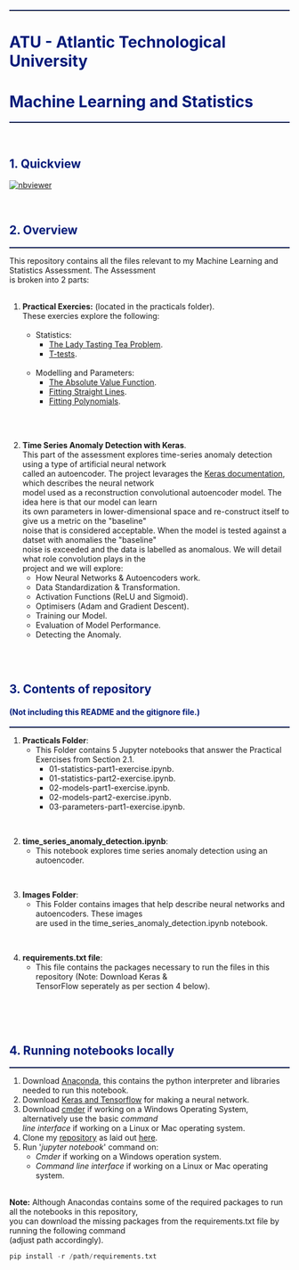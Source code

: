 <hr style="border-top: 1px solid #001a79;" />
<h1 style="color: #001a79;">ATU - Atlantic Technological University</h1>
<h1 style="color: #001a79;">Machine Learning and Statistics</h1>
<hr style="border-top: 1px solid #001a79;" />

<br>


<h2 style="color: #001a79;">1. Quickview</h2>

[![nbviewer](https://raw.githubusercontent.com/jupyter/design/master/logos/Badges/nbviewer_badge.svg)](https://nbviewer.org/github/CiaranMoran27/machstat-assessment/blob/main/time_series_anomaly_detection.ipynb) 

<br>

<h2 style="color: #001a79;">2. Overview</h2>
<hr style="border-top: 1px solid #001a79;" />
This repository contains all the files relevant to my Machine Learning and Statistics Assessment. The Assessment <br>is broken into 2 parts:<br><br>

1. **Practical Exercies:** (located in the practicals folder).<br>
These exercies explore the following:<br><br>
    - Statistics: 
        - [The Lady Tasting Tea Problem](https://en.wikipedia.org/wiki/Lady_tasting_tea).
        - [T-tests](https://en.wikipedia.org/wiki/Student%27s_t-test).<br><br>
    - Modelling and Parameters:
        - [The Absolute Value Function](https://en.wikipedia.org/wiki/Absolute_value).
        - [Fitting Straight Lines](https://en.wikipedia.org/wiki/Linear_regression).
        - [Fitting Polynomials](https://en.wikipedia.org/wiki/Polynomial).
<br>
<br>

2. **Time Series Anomaly Detection with Keras**.<br>
This part of the assessment explores time-series anomaly detection using a type of artificial neural network<br>
called an autoencoder. The project levarages the [Keras documentation](https://keras.io/examples/timeseries/timeseries_anomaly_detection/), which describes the neural network<br>
model used as a reconstruction convolutional autoencoder model. The idea here is that our model can learn<br>
its own parameters in lower-dimensional space and re-construct itself to give us a metric on the "baseline"<br>
noise that is considered acceptable. When the model is tested against a datset with anomalies the "baseline"<br>
noise is exceeded and the data is labelled as anomalous. We will detail what role convolution plays in the<br>
project and we will explore:
    - How Neural Networks & Autoencoders work.
    - Data Standardization  & Transformation.
    - Activation Functions (ReLU and Sigmoid).
    - Optimisers (Adam and Gradient Descent).
    - Training our Model.
    - Evaluation of Model Performance.
    - Detecting the Anomaly.
    

<br>
<br>

<h2 style="color: #001a79;">3. Contents of repository</h2>
<h4 style="color: #001a79;">(Not including this README and the gitignore file.)</h4>
<hr style="border-top: 1px solid #001a79;" />

1. **Practicals Folder**: <br />  
    - This Folder contains 5 Jupyter notebooks that answer the Practical Exercises from Section 2.1.<br>
        - 01-statistics-part1-exercise.ipynb.
        - 01-statistics-part2-exercise.ipynb.
        - 02-models-part1-exercise.ipynb.
        - 02-models-part2-exercise.ipynb.
        - 03-parameters-part1-exercise.ipynb.      
        
<br>

2. **time_series_anomaly_detection.ipynb**:  
    - This notebook explores time series anomaly detection using an autoencoder.<br>
          
<br>

3. **Images Folder**: <br />  
    - This Folder contains images that help describe neural networks and autoencoders. These images<br>
    are used in the time_series_anomaly_detection.ipynb notebook.<br>

<br>

4. **requirements.txt file**: <br />  
    - This file contains the packages necessary to run the files in this repository (Note: Download Keras &<br>
    TensorFlow seperately as per section 4 below).
    
<br>
<br>
<br>


<h2 style="color: #001a79;">4. Running notebooks locally</h2>
<hr style="border-top: 1px solid #001a79;" />

1. Download [Anaconda](https://docs.anaconda.com/anaconda/install/index.html), this contains the python 
interpreter and libraries needed to run this notebook.
2. Download [Keras and Tensorflow](https://www.activestate.com/resources/quick-reads/how-to-install-keras-and-tensorflow/) for making a neural network.
2. Download [cmder](https://cmder.app/) if working on a Windows Operating System, alternatively use the basic *command<br>
line interface* if working on a Linux or Mac operating system.
3. Clone my [repository](https://github.com/CiaranMoran27/machstat-assessment) as laid out [here](https://docs.github.com/en/github/creating-cloning-and-archiving-repositories/cloning-a-repository).
4. Run '*jupyter notebook*' command on:
    - *Cmder* if working on a Windows operation system.
    - *Command line interface* if working on a Linux or Mac operating system.
 
<br>
<b>Note:</b>
Although Anacondas contains some of the required packages to run all the notebooks in this repository,<br>
you can download the missing packages from the requirements.txt file by running the following command<br>
(adjust path accordingly). <br />

``` Python
pip install -r /path/requirements.txt
```
